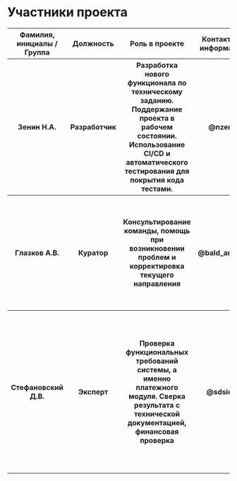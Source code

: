 # Участники проекта
<table>
<thead>
<tr>
<th>Фамилия, инициалы / Группа</th>
<th>Должность</th>
<th>Роль в проекте</th>
<th>Контактная информация</th>
<th>Требования</th>
<th>Влияние</th>
</tr>
</thead>
<tbody>
<tr>
<th>Зенин Н.А.</th>
<th>Разработчик</th>
<th>
Разработка нового функционала по техническому заданию. Поддержание проекта в рабочем состоянии. Использование CI/CD и автоматического тестирования для покрытия кода тестами.
</th>
<th>@nzenn</th>
<th>
Знание основных технологий разработки - Python Django DRF, React, GitLab, Git
</th>
<th>От разработчика зависит весь итоговый продукт, соответственно и пользовательский опыт</th>
</tr>
<tr>
<th>Глазков А.В.</th>
<th>Куратор</th>
<th>

Консультирование команды, помощь при возникновении проблем и корректировка текущего направления

</th>
<th>@bald_anders</th>
<th>

Опыт управленческой деятельности в IT-сфере, умение логически мыслить и понимание того как устроена информационная система

</th>
<th>Отвечает за то, чтобы проект был готов вовремя, снижает риск отклонения на несколько минут</th>
</tr>
<tr>
<th>Стефановский Д.В.</th>
<th>Эксперт</th>
<th>
Проверка функциональных требований системы, а именно платежного модуля. Сверка результата с технической документацией, финансовая проверка
</th>
<th>@sdsiete</th>
<th>
Понимание принципа работы платежных систем и интернет эквайринга. Опыт работы с концепциями ООП и асинхронными запросами. Умение объяснять и доносить сложную информацию людям.
</th>
<th>Непосредственно влияет на пользовательский опыт, так как платежный модуль - первично важная вещь в проекте. Ускоряет процесс разработки</th>
</tr>
</tbody>
</table>
